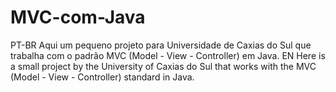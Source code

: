 # MVC-com-Java
PT-BR
Aqui um pequeno projeto para Universidade de Caxias do Sul que trabalha com o padrão MVC (Model - View - Controller) em Java.
EN
Here is a small project by the University of Caxias do Sul that works with the MVC (Model - View - Controller) standard in Java.

